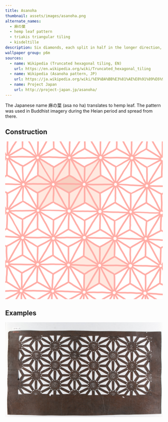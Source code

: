 ```yaml
---
title: Asanoha
thumbnail: assets/images/asanoha.png
alternate_names:
  - 麻の葉
  - hemp leaf pattern
  - triakis triangular tiling
  - kisdeltille
description: Six diamonds, each split in half in the longer direction, radiate from a central point. This forms the hemp leaf, which is repeated with overlap to create the pattern.
wallpaper group: p6m
sources:
  - name: Wikipedia (Truncated hexagonal tiling, EN)
    url: https://en.wikipedia.org/wiki/Truncated_hexagonal_tiling
  - name: Wikipedia (Asanoha pattern, JP)
    url: https://ja.wikipedia.org/wiki/%E9%BA%BB%E3%81%AE%E8%91%89%E6%96%87%E6%A7%98
  - name: Project Japan
    url: http://project-japan.jp/asanoha/
---
```


The Japanese name 麻の葉 (asa no ha) translates to hemp leaf. The pattern was used in Buddhist imagery during the Heian period and spread from there.

## Construction

![asanoha with overlapping leaves highlighted](/assets/images/asanoha.png)

## Examples

![asanoha paper stencil, MET37.14.41](/assets/images/asanoha_MET37.14.41.jpg)
